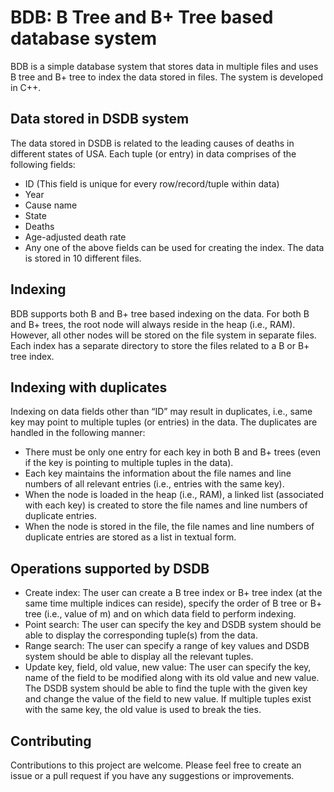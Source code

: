 # BDB: B Tree and B+ Tree based database system
BDB is a simple database system that stores data in multiple files and uses B tree and B+ tree to index the data stored in files. The system is developed in C++.

## Data stored in DSDB system
The data stored in DSDB is related to the leading causes of deaths in different states of USA. Each tuple (or entry) in data comprises of the following fields:

* ID (This field is unique for every row/record/tuple within data)
* Year
* Cause name
* State
* Deaths
* Age-adjusted death rate
* Any one of the above fields can be used for creating the index. The data is stored in 10 different files.

## Indexing
BDB supports both B and B+ tree based indexing on the data. For both B and B+ trees, the root node will always reside in the heap (i.e., RAM). However, all other nodes will be stored on the file system in separate files. Each index has a separate directory to store the files related to a B or B+ tree index.

## Indexing with duplicates
Indexing on data fields other than “ID” may result in duplicates, i.e., same key may point to multiple tuples (or entries) in the data. The duplicates are handled in the following manner:
* There must be only one entry for each key in both B and B+ trees (even if the key is pointing to multiple tuples in the data).
* Each key maintains the information about the file names and line numbers of all relevant entries (i.e., entries with the same key).
* When the node is loaded in the heap (i.e., RAM), a linked list (associated with each key) is created to store the file names and line numbers of duplicate entries.
* When the node is stored in the file, the file names and line numbers of duplicate entries are stored as a list in textual form.

## Operations supported by DSDB
* Create index: The user can create a B tree index or B+ tree index (at the same time multiple indices can reside), specify the order of B tree or B+ tree (i.e., value of m) and on which data field to perform indexing.
* Point search: The user can specify the key and DSDB system should be able to display the corresponding tuple(s) from the data.
* Range search: The user can specify a range of key values and DSDB system should be able to display all the relevant tuples.
* Update key, field, old value, new value: The user can specify the key, name of the field to be modified along with its old value and new value. The DSDB system should be able to find the tuple with the given key and change the value of the field to new value. If multiple tuples exist with the same key, the old value is used to break the ties.

## Contributing
Contributions to this project are welcome. Please feel free to create an issue or a pull request if you have any suggestions or improvements.

